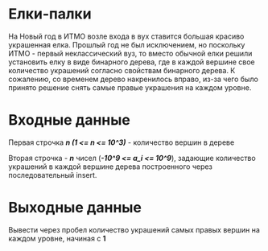 # Елки-палки
На Новый год в ИТМО возле входа в вух ставится большая красиво украшенная елка. Прошлый
год не был исключением, но поскольку ИТМО - первый неклассический вуз, то вместо 
обычной елки решили установить елку в виде бинарного дерева, где в каждой вершине
свое количество украшений согласно свойствам бинарного дерева. К сожалению, со временем
дерево накренилось вправо, из-за чего было принято решение снять самые правые украшения на
каждом уровне.

# Входные данные
Первая строчка ___n (1 <= n <= 10^3)___ - количество вершин в дереве

Вторая строчка - ___n___ чисел (___-10^9 <= a_i <= 10^9___), задающие количество
украшений в каждой вершине дерева построенного через последовательный insert.

# Выходные данные 
Вывести через пробел количество украшений самых правых вершин на каждом 
уровне, начиная с __1__


